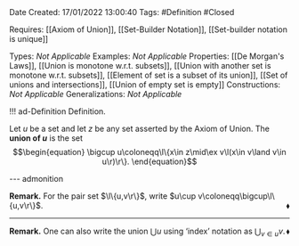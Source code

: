 <br />
<br />

Date Created: 17/01/2022 13:00:40
Tags: #Definition #Closed 


Requires: [[Axiom of Union]], [[Set-Builder Notation]], [[Set-builder notation is unique]]

Types: _Not Applicable_
Examples: _Not Applicable_ 
Properties: [[De Morgan's Laws]], [[Union is monotone w.r.t. subsets]], [[Union with another set is monotone w.r.t. subsets]], [[Element of set is a subset of its union]], [[Set of unions and intersections]], [[Union of empty set is empty]]
Constructions: _Not Applicable_
Generalizations: _Not Applicable_

!!! ad-Definition Definition.

Let $u$ be a set and let $z$ be any set asserted by the Axiom of Union. The **union of $u$** is the set
$$\begin{equation}
    \bigcup u\coloneqq\l\{x\in z\mid\ex v\l(x\in v\land v\in u\r)\r\}.
\end{equation}$$

--- admonition

**Remark.** For the pair set $\l\{u,v\r\}$, write $u\cup v\coloneqq\bigcup\l\{u,v\r\}$.<span style="float:right;">$\blacklozenge$</span>

---

**Remark.** One can also write the union $\bigcup u$ using $\textrm{`}$index$\textrm{'}$ notation as $\bigcup_{v\in u}v$.<span style="float:right;">$\blacklozenge$</span>
